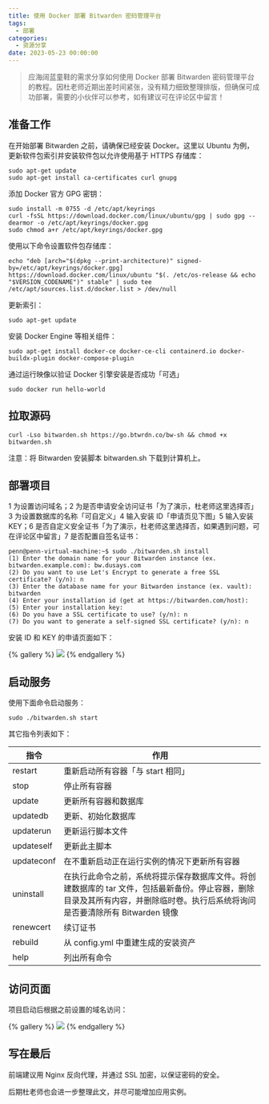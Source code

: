 ```yaml
---
title: 使用 Docker 部署 Bitwarden 密码管理平台
tags:
  - 部署
categories:
  - 资源分享
date: 2023-05-23 00:00:00
---
```


> 应海阔蓝童鞋的需求分享如何使用 Docker 部署 Bitwarden 密码管理平台的教程。因杜老师近期出差时间紧张，没有精力细致整理排版，但确保可成功部署，需要的小伙伴可以参考，如有建议可在评论区中留言！

<!-- more -->

## 准备工作

在开始部署 Bitwarden 之前，请确保已经安装 Docker。这里以 Ubuntu 为例，更新软件包索引并安装软件包以允许使用基于 HTTPS 存储库：

```
sudo apt-get update
sudo apt-get install ca-certificates curl gnupg
```

添加 Docker 官方 GPG 密钥：

```
sudo install -m 0755 -d /etc/apt/keyrings
curl -fsSL https://download.docker.com/linux/ubuntu/gpg | sudo gpg --dearmor -o /etc/apt/keyrings/docker.gpg
sudo chmod a+r /etc/apt/keyrings/docker.gpg
```

使用以下命令设置软件包存储库：

```
echo "deb [arch="$(dpkg --print-architecture)" signed-by=/etc/apt/keyrings/docker.gpg] https://download.docker.com/linux/ubuntu "$(. /etc/os-release && echo "$VERSION_CODENAME")" stable" | sudo tee /etc/apt/sources.list.d/docker.list > /dev/null
```

更新索引：

```
sudo apt-get update
```

安装 Docker Engine 等相关组件：

```
sudo apt-get install docker-ce docker-ce-cli containerd.io docker-buildx-plugin docker-compose-plugin
```

通过运行映像以验证 Docker 引擎安装是否成功「可选」

```
sudo docker run hello-world
```

## 拉取源码

```
curl -Lso bitwarden.sh https://go.btwrdn.co/bw-sh && chmod +x bitwarden.sh
```

注意：将 Bitwarden 安装脚本 bitwarden.sh 下载到计算机上。

## 部署项目

1 为设置访问域名；2 为是否申请安全访问证书「为了演示，杜老师这里选择否」3 为设置数据库的名称「可自定义」4 输入安装 ID「申请页见下图」5 输入安装 KEY；6 是否自定义安全证书「为了演示，杜老师这里选择否，如果遇到问题，可在评论区中留言」7 是否配置自签名证书：

```
penn@penn-virtual-machine:~$ sudo ./bitwarden.sh install
(1) Enter the domain name for your Bitwarden instance (ex. bitwarden.example.com): bw.dusays.com
(2) Do you want to use Let's Encrypt to generate a free SSL certificate? (y/n): n
(3) Enter the database name for your Bitwarden instance (ex. vault): bitwarden
(4) Enter your installation id (get at https://bitwarden.com/host): 
(5) Enter your installation key: 
(6) Do you have a SSL certificate to use? (y/n): n
(7) Do you want to generate a self-signed SSL certificate? (y/n): n
```

安装 ID 和 KEY 的申请页面如下：

{% gallery %}
![](https://cdn.dusays.com/2023/05/588-1.jpg)
{% endgallery %}

## 启动服务

使用下面命令启动服务：

```
sudo ./bitwarden.sh start
```

其它指令列表如下：

| 指令 | 作用 |
| - | - |
| restart | 重新启动所有容器「与 start 相同」 |
| stop | 停止所有容器 |
| update | 更新所有容器和数据库 |
| updatedb | 更新、初始化数据库 |
| updaterun | 更新运行脚本文件 |
| updateself | 更新此主脚本 |
| updateconf | 在不重新启动正在运行实例的情况下更新所有容器 |
| uninstall | 在执行此命令之前，系统将提示保存数据库文件。将创建数据库的 tar 文件，包括最新备份。停止容器，删除目录及其所有内容，并删除临时卷。执行后系统将询问是否要清除所有 Bitwarden 镜像 |
| renewcert | 续订证书 |
| rebuild | 从 config.yml 中重建生成的安装资产 |
| help | 列出所有命令 |

## 访问页面

项目启动后根据之前设置的域名访问：

{% gallery %}
![](https://cdn.dusays.com/2023/05/588-2.jpg)
{% endgallery %}

## 写在最后

前端建议用 Nginx 反向代理，并通过 SSL 加密，以保证密码的安全。

后期杜老师也会进一步整理此文，并尽可能增加应用实例。